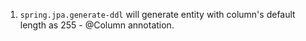 1. ```spring.jpa.generate-ddl``` will generate entity with column's default length as 255 - @Column annotation.